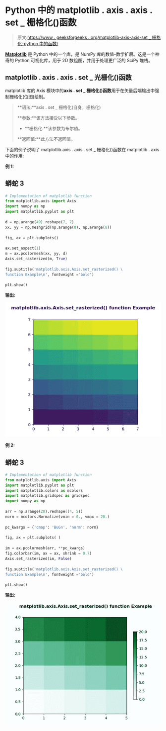 # Python 中的 matplotlib . axis . axis . set _ 栅格化()函数

> 原文:[https://www . geeksforgeeks . org/matplotlib-axis-axis-set _ 栅格化-python 中的函数/](https://www.geeksforgeeks.org/matplotlib-axis-axis-set_rasterized-function-in-python/)

[**Matplotlib**](https://www.geeksforgeeks.org/python-introduction-matplotlib/) 是 Python 中的一个库，是 NumPy 库的数值-数学扩展。这是一个神奇的 Python 可视化库，用于 2D 数组图，并用于处理更广泛的 SciPy 堆栈。

## matplotlib . axis . axis . set _ 光栅化()函数

matplotlib 库的 Axis 模块中的**axis . set _ 栅格化()函数**用于在矢量后端输出中强制栅格化(位图)绘制。

> **语法:**axis . set _ 栅格化(自身，栅格化)
> 
> **参数:**该方法接受以下参数。
> 
> *   **栅格化:**该参数为布尔值。
> 
> **返回值:**此方法不返回值。

下面的例子说明了 matplotlib.axis . axis . set _ 栅格化()函数在 matplotlib . axis 中的作用:

**例 1:**

## 蟒蛇 3

```py
# Implementation of matplotlib function
from matplotlib.axis import Axis
import numpy as np  
import matplotlib.pyplot as plt  

d = np.arange(49).reshape(7, 7)  
xx, yy = np.meshgrid(np.arange(8), np.arange(8))  

fig, ax = plt.subplots()  

ax.set_aspect(1)  
m = ax.pcolormesh(xx, yy, d)  
Axis.set_rasterized(m, True)  

fig.suptitle('matplotlib.axis.Axis.set_rasterized() \
function Example\n', fontweight ="bold")  

plt.show() 
```

**输出:**

![](img/4e88d92a55efa17267d6897f19368779.png)

**例 2:**

## 蟒蛇 3

```py
# Implementation of matplotlib function
from matplotlib.axis import Axis
import matplotlib.pyplot as plt  
import matplotlib.colors as mcolors  
import matplotlib.gridspec as gridspec  
import numpy as np  

arr = np.arange(20).reshape((4, 5))  
norm = mcolors.Normalize(vmin = 0., vmax = 20.)  

pc_kwargs = {'cmap': 'BuGn', 'norm': norm}  

fig, ax = plt.subplots( )  

im = ax.pcolormesh(arr, **pc_kwargs)  
fig.colorbar(im, ax = ax, shrink = 0.7)  
Axis.set_rasterized(im, False)  

fig.suptitle('matplotlib.axis.Axis.set_rasterized() \
function Example\n', fontweight ="bold")  

plt.show() 
```

**输出:**

![](img/29d2d59c884e7e222c9fc82de2e88f57.png)
